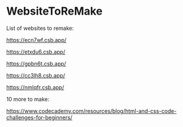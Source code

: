 # WebsiteToReMake
List of websites to remake:

https://ecn7wf.csb.app/

https://etxdu6.csb.app/

https://gpbn6t.csb.app/

https://cc3lh8.csb.app/

https://nmlqfr.csb.app/

10 more to make: 

https://www.codecademy.com/resources/blog/html-and-css-code-challenges-for-beginners/
